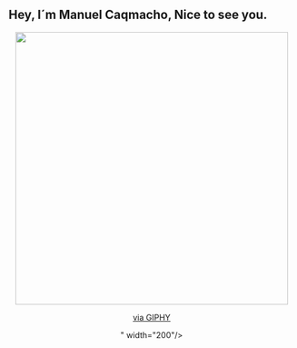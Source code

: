 ## Hey, I´m Manuel Caqmacho, Nice to see you.
<div id="header" align="center">
  <img src="<iframe src="https://giphy.com/embed/DQhOhrV5XvcvFI3Dxq" width="480" height="480" style="" frameBorder="0" class="giphy-embed" allowFullScreen></iframe><p><a href="https://giphy.com/stickers/planetxolo-xolo-planet-villagers-of-DQhOhrV5XvcvFI3Dxq">via GIPHY</a></p>" width="200"/>
</div> 



<!--
**Many871027/Many871027** is a ✨ _special_ ✨ repository because its `README.md` (this file) appears on your GitHub profile.

Here are some ideas to get you started:

- 🔭 I’m currently working on ...
- 🌱 I’m currently learning ...
- 👯 I’m looking to collaborate on ...
- 🤔 I’m looking for help with ...
- 💬 Ask me about ...
- 📫 How to reach me: ...
- 😄 Pronouns: ...
- ⚡ Fun fact: ...
-->
